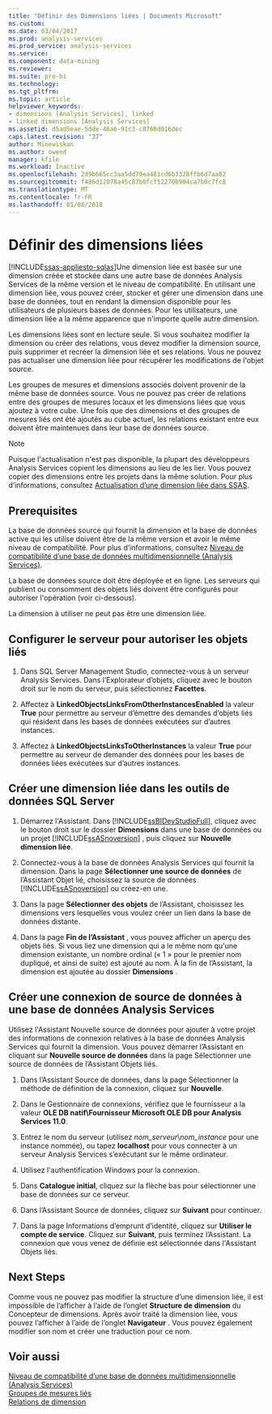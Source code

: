 ```yaml
---
title: "Définir des Dimensions liées | Documents Microsoft"
ms.custom: 
ms.date: 03/04/2017
ms.prod: analysis-services
ms.prod_service: analysis-services
ms.service: 
ms.component: data-mining
ms.reviewer: 
ms.suite: pro-bi
ms.technology: 
ms.tgt_pltfrm: 
ms.topic: article
helpviewer_keywords:
- dimensions [Analysis Services], linked
- linked dimensions [Analysis Services]
ms.assetid: d5ad5eae-5dde-46a6-91c3-c8766d016dec
caps.latest.revision: "37"
author: Minewiskan
ms.author: owend
manager: kfile
ms.workload: Inactive
ms.openlocfilehash: 2d9b665cc3aa5dd70ea481cd6b3328ffb6d7aa82
ms.sourcegitcommit: f486d12078a45c87b0fcf52270b904ca7b0c7fc8
ms.translationtype: MT
ms.contentlocale: fr-FR
ms.lasthandoff: 01/08/2018
---
```

# <a name="define-linked-dimensions"></a>Définir des dimensions liées
[!INCLUDE[ssas-appliesto-sqlas](../../includes/ssas-appliesto-sqlas.md)]Une dimension liée est basée sur une dimension créée et stockée dans une autre base de données Analysis Services de la même version et le niveau de compatibilité. En utilisant une dimension liée, vous pouvez créer, stocker et gérer une dimension dans une base de données, tout en rendant la dimension disponible pour les utilisateurs de plusieurs bases de données. Pour les utilisateurs, une dimension liée a la même apparence que n'importe quelle autre dimension.  
  
 Les dimensions liées sont en lecture seule. Si vous souhaitez modifier la dimension ou créer des relations, vous devez modifier la dimension source, puis supprimer et recréer la dimension liée et ses relations. Vous ne pouvez pas actualiser une dimension liée pour récupérer les modifications de l'objet source.  
  
 Les groupes de mesures et dimensions associés doivent provenir de la même base de données source. Vous ne pouvez pas créer de relations entre des groupes de mesures locaux et les dimensions liées que vous ajoutez à votre cube. Une fois que des dimensions et des groupes de mesures liés ont été ajoutés au cube actuel, les relations existant entre eux doivent être maintenues dans leur base de données source.  
  
> [!NOTE]  
>  Puisque l'actualisation n'est pas disponible, la plupart des développeurs Analysis Services copient les dimensions au lieu de les lier. Vous pouvez copier des dimensions entre les projets dans la même solution. Pour plus d’informations, consultez [Actualisation d’une dimension liée dans SSAS](http://sqlblog.com/blogs/marco_russo/archive/2006/09/12/refresh-of-a-linked-dimension-in-ssas.aspx).  
  
## <a name="prerequisites"></a>Prerequisites  
 La base de données source qui fournit la dimension et la base de données active qui les utilise doivent être de la même version et avoir le même niveau de compatibilité. Pour plus d’informations, consultez [Niveau de compatibilité d’une base de données multidimensionnelle &#40;Analysis Services&#41;](../../analysis-services/multidimensional-models/compatibility-level-of-a-multidimensional-database-analysis-services.md).  
  
 La base de données source doit être déployée et en ligne. Les serveurs qui publient ou consomment des objets liés doivent être configurés pour autoriser l'opération (voir ci-dessous).  
  
 La dimension à utiliser ne peut pas être une dimension liée.  
  
## <a name="configure-server-to-allow-linked-objects"></a>Configurer le serveur pour autoriser les objets liés  
  
1.  Dans SQL Server Management Studio, connectez-vous à un serveur Analysis Services. Dans l’Explorateur d’objets, cliquez avec le bouton droit sur le nom du serveur, puis sélectionnez **Facettes**.  
  
2.  Affectez à **LinkedObjectsLinksFromOtherInstancesEnabled** la valeur **True** pour permettre au serveur d’émettre des demandes d’objets liés qui résident dans les bases de données exécutées sur d’autres instances.  
  
3.  Affectez à **LinkedObjectsLinksToOtherInstances** la valeur **True** pour permettre au serveur de demander des données pour les bases de données liées exécutées sur d’autres instances.  
  
## <a name="create-a-linked-dimension-in-sql-server-data-tools"></a>Créer une dimension liée dans les outils de données SQL Server  
  
1.  Démarrez l'Assistant. Dans [!INCLUDE[ssBIDevStudioFull](../../includes/ssbidevstudiofull-md.md)], cliquez avec le bouton droit sur le dossier **Dimensions** dans une base de données ou un projet [!INCLUDE[ssASnoversion](../../includes/ssasnoversion-md.md)] , puis cliquez sur **Nouvelle dimension liée**.  
  
2.  Connectez-vous à la base de données Analysis Services qui fournit la dimension. Dans la page **Sélectionner une source de données** de l’Assistant Objet lié, choisissez la source de données [!INCLUDE[ssASnoversion](../../includes/ssasnoversion-md.md)] ou créez-en une.  
  
3.  Dans la page **Sélectionner des objets** de l’Assistant, choisissez les dimensions vers lesquelles vous voulez créer un lien dans la base de données distante.  
  
4.  Dans la page **Fin de l’Assistant** , vous pouvez afficher un aperçu des objets liés. Si vous liez une dimension qui a le même nom qu'une dimension existante, un nombre ordinal (« 1 » pour le premier nom dupliqué, et ainsi de suite) est ajouté au nom. À la fin de l’Assistant, la dimension est ajoutée au dossier **Dimensions** .  
  
##  <a name="bkmk_CreateNew"></a> Créer une connexion de source de données à une base de données Analysis Services  
 Utilisez l'Assistant Nouvelle source de données pour ajouter à votre projet des informations de connexion relatives à la base de données Analysis Services qui fournit la dimension. Vous pouvez démarrer l’Assistant en cliquant sur **Nouvelle source de données** dans la page Sélectionner une source de données de l’Assistant Objets liés.  
  
1.  Dans l’Assistant Source de données, dans la page Sélectionner la méthode de définition de la connexion, cliquez sur **Nouvelle**.  
  
2.  Dans le Gestionnaire de connexions, vérifiez que le fournisseur a la valeur **OLE DB natif\Fournisseur Microsoft OLE DB pour Analysis Services 11.0**.  
  
3.  Entrez le nom du serveur (utilisez *nom_serveur*\\*nom_instance* pour une instance nommée), ou tapez **localhost** pour vous connecter à un serveur Analysis Services s’exécutant sur le même ordinateur.  
  
4.  Utilisez l'authentification Windows pour la connexion.  
  
5.  Dans **Catalogue initial**, cliquez sur la flèche bas pour sélectionner une base de données sur ce serveur.  
  
6.  Dans l’Assistant Source de données, cliquez sur **Suivant** pour continuer.  
  
7.  Dans la page Informations d’emprunt d’identité, cliquez sur **Utiliser le compte de service**. Cliquez sur **Suivant**, puis terminez l’Assistant. La connexion que vous venez de définie est sélectionnée dans l'Assistant Objets liés.  
  
## <a name="next-steps"></a>Next Steps  
 Comme vous ne pouvez pas modifier la structure d’une dimension liée, il est impossible de l’afficher à l’aide de l’onglet **Structure de dimension** du Concepteur de dimensions. Après avoir traité la dimension liée, vous pouvez l’afficher à l’aide de l’onglet **Navigateur** . Vous pouvez également modifier son nom et créer une traduction pour ce nom.  
  
## <a name="see-also"></a>Voir aussi  
 [Niveau de compatibilité d’une base de données multidimensionnelle &#40;Analysis Services&#41;](../../analysis-services/multidimensional-models/compatibility-level-of-a-multidimensional-database-analysis-services.md)   
 [Groupes de mesures liés](../../analysis-services/multidimensional-models/linked-measure-groups.md)   
 [Relations de dimension](../../analysis-services/multidimensional-models-olap-logical-cube-objects/dimension-relationships.md)  
  
  
